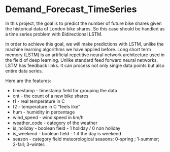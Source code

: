 # Demand_Forecast_TimeSeries

In this project, the goal is to predict the number of future bike shares given the historical data of London bike shares. So this case should be handled as a time series problem with Bidirectional LSTM.

In order to achieve this goal, we will make predictions with LSTM, unlike the machine learning algorithms we have applied before. Long short term memory (LSTM) is an artificial repetitive neural network architecture used in the field of deep learning. Unlike standard feed forward neural networks, LSTM has feedback links. It can process not only single data points but also entire data series.

Here are the features:

* timestamp - timestamp field for grouping the data
* cnt - the count of a new bike shares
* t1 - real temperature in C
* t2 - temperature in C “feels like”
* hum - humidity in percentage
* wind_speed - wind speed in km/h
* weather_code - category of the weather
* is_holiday - boolean field - 1 holiday / 0 non holiday
* is_weekend - boolean field - 1 if the day is weekend
* season - category field meteorological seasons: 0-spring ; 1-summer; 2-fall; 3-winter.
